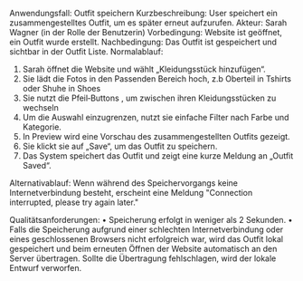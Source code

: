 Anwendungsfall: Outfit speichern 
Kurzbeschreibung: User speichert ein zusammengestelltes Outfit, um es später erneut aufzurufen. 
Akteur: Sarah Wagner (in der Rolle der Benutzerin)
Vorbedingung: Website ist geöffnet, ein Outfit wurde erstellt. 
Nachbedingung: Das Outfit ist gespeichert und sichtbar in der Outfit Liste. 
Normalablauf: 
1.	Sarah öffnet die Website und wählt „Kleidungsstück hinzufügen“.
2.  Sie lädt die Fotos in den Passenden Bereich hoch, z.b Oberteil in Tshirts oder Shuhe in Shoes
3.  Sie nutzt die Pfeil‑Buttons , um zwischen ihren Kleidungsstücken zu wechseln
4.  Um die Auswahl einzugrenzen, nutzt sie einfache Filter nach Farbe und Kategorie.
5.  In Preview wird eine Vorschau des zusammengestellten Outfits gezeigt.
6.  Sie klickt sie auf „Save“, um das Outfit zu speichern.
7.  Das System speichert das Outfit und zeigt eine kurze Meldung an „Outfit Saved“.

Alternativablauf: 
Wenn während des Speichervorgangs keine Internetverbindung besteht, erscheint eine Meldung "Connection interrupted, please try again later."

Qualitätsanforderungen: 
•	Speicherung erfolgt in weniger als 2 Sekunden.
•	Falls die Speicherung aufgrund einer schlechten Internetverbindung oder eines geschlossenen Browsers nicht erfolgreich war, wird das Outfit lokal gespeichert und beim erneuten Öffnen der Website automatisch an den Server übertragen. Sollte die Übertragung fehlschlagen, wird der lokale Entwurf verworfen.


